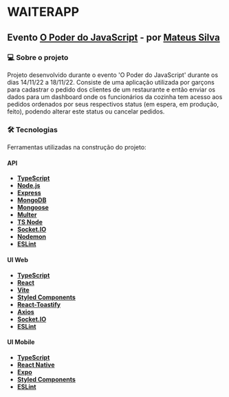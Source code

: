 # WAITERAPP

## Evento [O Poder do JavaScript](https://opoderdojs.jstack.com.br/aulas/aula-1) - por [Mateus Silva](https://github.com/maateusilva)

### 💻 Sobre o projeto

Projeto desenvolvido durante o evento 'O Poder do JavaScript' durante os dias 14/11/22 a 18/11/22. Consiste de uma aplicação utilizada por garçons para cadastrar o pedido dos clientes de um restaurante e então enviar os dados para um dashboard onde os funcionários da cozinha tem acesso aos pedidos ordenados por seus respectivos status (em espera, em produção, feito), podendo alterar este status ou cancelar pedidos.

### 🛠 Tecnologias

Ferramentas utilizadas na construção do projeto:
#### **API** 
- **[TypeScript](https://www.typescriptlang.org)**
- **[Node.js](https://nodejs.org/)**
- **[Express](https://expressjs.com/)**
- **[MongoDB](https://www.mongodb.com/)**
- **[Mongoose](https://mongoosejs.com)**
- **[Multer](https://github.com/expressjs/multer)**
- **[TS Node](https://typestrong.org/ts-node/)**
- **[Socket.IO](https://socket.io/)**
- **[Nodemon](https://nodemon.io/)**
- **[ESLint](https://eslint.org/)**
  
#### **UI Web**
- **[TypeScript](https://www.typescriptlang.org)**
- **[React](https://reactjs.org/)**
- **[Vite](https://vitejs.dev/)**
- **[Styled Components](https://styled-components.com/)**
- **[React-Toastify](https://github.com/fkhadra/react-toastify)**
- **[Axios](https://axios-http.com/)**
- **[Socket.IO](https://socket.io/)**
- **[ESLint](https://eslint.org/)**

#### **UI Mobile**
- **[TypeScript](https://www.typescriptlang.org)**
- **[React Native](https://reactnative.dev/)**
- **[Expo](https://expo.dev/)**
- **[Styled Components](https://styled-components.com/)**
- **[ESLint](https://eslint.org/)**
